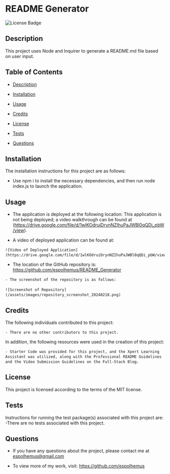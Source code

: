 # README Generator
 ![License Badge](https://img.shields.io/badge/license-MIT-green)

## Description
 
This project uses Node and Inquirer to generate a README.md file based on user input.
 
## Table of Contents

- [Description](#description)

- [Installation](#installation)

- [Usage](#usage)

- [Credits](#credits)

- [License](#license)

- [Tests](#tests)

- [Questions](#questions)

## Installation
  The installation instructions for this project are as follows:
  - Use npm i to install the necessary dependencies, and then run node index.js to launch the application.

## Usage

  - The application is deployed at the following location:
   This application is not being deployed; a video walkthrough can be found at (https://drive.google.com/file/d/1wlKOdruiDrynNZIhuPaJWBl0qQDi_pbW/view).

   - A video of deployed application can be found at:

    ![Video of Deployed Application](https://drive.google.com/file/d/1wlKOdruiDrynNZIhuPaJWBl0qQDi_pbW/view))

   - The location of the GitHub repository is:
    https://github.com/espolhemus/README_Generator

    - The screenshot of the repository is as follows:

    ![Screenshot of Repository](/assets/images/repository_screenshot_20240218.png)

## Credits
  The following individuals contributed to this project:

    - There are no other contributors to this project.

  In addition, the following resources were used in the creation of this project:

    - Starter Code was provided for this project, and the Xpert Learning Assistant was utilized, along with the Professional README Guidelines and the Video Submission Guidelines on the Full-Stack Blog.

## License
 This project is licensed according to the terms of the MIT license.

## Tests
 Instructions for running the test package(s) associated with this project are:
 -There are no tests associated with this project.

## Questions

  - If you have any questions about the project, please contact me at espolhemus@gmail.com

  - To view more of my work, visit: https://github.com/espolhemus
